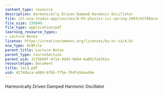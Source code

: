 ```yaml
---
content_type: resource
description: Harmonically Driven Damped Harmonic Oscillator
file: /ol-ocw-studio-app/courses/8-03-physics-iii-spring-2003/42740acaa80db7bbf75e764fa5baa49e_lec3.pdf
file_size: 155849
file_type: application/pdf
learning_resource_types:
- Lecture Notes
license: https://creativecommons.org/licenses/by-nc-sa/4.0/
ocw_type: OCWFile
parent_title: Lecture Notes
parent_type: CourseSection
parent_uid: 3175b00f-4714-9dd3-9d44-6a091fa5561a
resourcetype: Document
title: lec3.pdf
uid: 42740aca-a80d-b7bb-f75e-764fa5baa49e
---
```

Harmonically Driven Damped Harmonic Oscillator